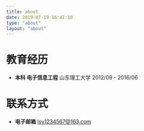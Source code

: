 ```yaml
---
title: about
date: 2019-07-19 16:41:10
type: "about"
layout: "about"
---
```



# 教育经历
* <b>本科 电子信息工程</b>
山东理工大学
2012/09 - 2016/06

# 联系方式
* <b>电子邮箱</b>
lsy1234567@163.com